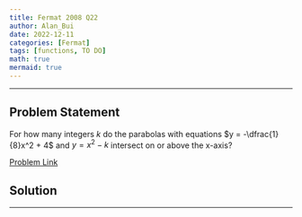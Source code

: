 ```yaml
---
title: Fermat 2008 Q22
author: Alan_Bui
date: 2022-12-11
categories: [Fermat]
tags: [functions, TO DO]
math: true
mermaid: true
---
```


---
## Problem Statement
For how many integers $k$ do the parabolas with equations $y = -\dfrac{1}{8}x^2 + 4$ and $y = x^2 - k$ intersect on or above the x-axis?

[Problem Link](https://cemc.uwaterloo.ca/contests/past_contests/2008/2008FermatContest.pdf)

## Solution



---